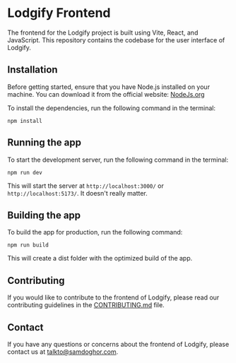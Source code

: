 # Lodgify Frontend

The frontend for the Lodgify project is built using Vite, React, and JavaScript. This repository contains the codebase for the user interface of Lodgify.

## Installation

Before getting started, ensure that you have Node.js installed on your machine. You can download it from the official website: [NodeJs.org](https://nodejs.org/en/)

To install the dependencies, run the following command in the terminal:

```Copy code
npm install
```

## Running the app

To start the development server, run the following command in the terminal:

```Copy code
npm run dev
```

This will start the server at `http://localhost:3000/` or `http://localhost:5173/`. It doesn't really matter.

## Building the app

To build the app for production, run the following command:

```Copy code
npm run build
```

This will create a dist folder with the optimized build of the app.

## Contributing

If you would like to contribute to the frontend of Lodgify, please read our contributing guidelines in the [CONTRIBUTING.md](frontend/CONTRIBUTING.md) file.

## Contact

If you have any questions or concerns about the frontend of Lodgify, please contact us at [talkto@samdoghor.com](mailto:talkto@samdoghor.com).
